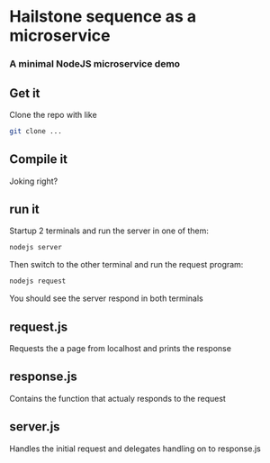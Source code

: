 
# Hailstone sequence as a microservice
### A minimal NodeJS microservice demo

## Get it

Clone the repo with like
```bash
git clone ...
```

## Compile it

Joking right?

## run it

Startup 2 terminals and run the server in one of them:

```bash
nodejs server
```

Then switch to the other terminal and run the request program:

```bash
nodejs request
```

You should see the server respond in both terminals

## request.js

Requests the a page from localhost and prints the response

## response.js

Contains the function that actualy responds to the request

## server.js

Handles the initial request and delegates handling on to response.js

